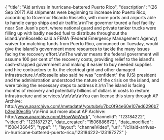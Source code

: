 {
    "title": "Aid arrives in hurricane-battered Puerto Rico",
    "description": "(26 Sep 2017) Aid shipments were beginning to increase into Puerto Rico, according to Governor Ricardo Rossello, with more ports and airports able to handle cargo ships and air traffic.\r\nThe governor toured a fuel facility near San Juan's port, where national guard and private tanker trucks were filling up with badly needed fuel to distribute throughout the island.\r\nRossello said a FEMA (Federal Emergency Management Agency) waiver for matching funds from Puerto Rico, announced on Tuesday, would give the island's government more resources to tackle the many issues facing the recovery effort.\r\nThe waiver means the federal government will assume 100 per cent of the recovery costs, providing relief to the island's cash-strapped government and making it easier to buy needed supplies and hire contractors to fix the electrical grid and other damaged infrastructure.\r\nRossello also said he was \"confident\" the (US) president and the administration understood the nature of the crisis on the island, and were taking the necessary steps to address it.\r\nThe island is facing months of recovery and potentially billions of dollars in costs to restore infrastructure and services.\r\n\r\n\r\nYou can license this story through AP Archive: http:\/\/www.aparchive.com\/metadata\/youtube\/7bc0f94e60e107ed6296b7b2ea30ec9b \r\nFind out more about AP Archive: http:\/\/www.aparchive.com\/HowWeWork",
    "channelid": "123184222",
    "videoid": "123187272",
    "date_created": "1506886672",
    "date_modified": "1508436645",
    "type": "",
    "layout": "channelVideo",
    "url": "\/c1\/aid-arrives-in-hurricane-battered-puerto-rico\/123184222-123187272"
}